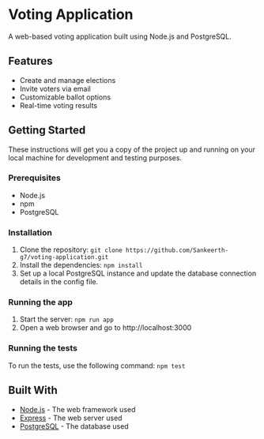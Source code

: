 # Voting Application

A web-based voting application built using Node.js and PostgreSQL.

## Features

- Create and manage elections
- Invite voters via email
- Customizable ballot options
- Real-time voting results

## Getting Started

These instructions will get you a copy of the project up and running on your local machine for development and testing purposes.

### Prerequisites

- Node.js
- npm
- PostgreSQL

### Installation

1. Clone the repository: `git clone https://github.com/Sankeerth-g7/voting-application.git`
2. Install the dependencies: `npm install`
3. Set up a local PostgreSQL instance and update the database connection details in the config file.

### Running the app

1. Start the server: `npm run app`
2. Open a web browser and go to http://localhost:3000

### Running the tests

To run the tests, use the following command: `npm test`

## Built With

- [Node.js](https://nodejs.org/) - The web framework used
- [Express](https://expressjs.com/) - The web server used
- [PostgreSQL](https://www.postgresql.org/) - The database used
